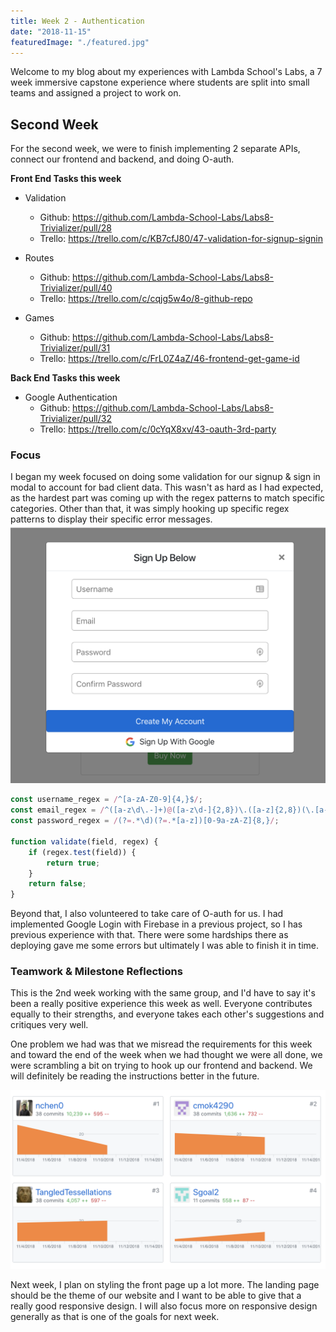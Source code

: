 ```yaml
---
title: Week 2 - Authentication
date: "2018-11-15"
featuredImage: "./featured.jpg"
---
```


Welcome to my blog about my experiences with Lambda School's Labs, a 7 week immersive capstone experience where students are split into small teams and assigned a project to work on.

<!-- end -->

## Second Week
For the second week, we were to finish implementing 2 separate APIs, connect our frontend and backend, and doing O-auth.

**Front End Tasks this week**

- Validation
  - Github: https://github.com/Lambda-School-Labs/Labs8-Trivializer/pull/28
  - Trello: https://trello.com/c/KB7cfJ80/47-validation-for-signup-signin

- Routes
  - Github: https://github.com/Lambda-School-Labs/Labs8-Trivializer/pull/40
  - Trello: https://trello.com/c/cqjg5w4o/8-github-repo

- Games
  - Github: https://github.com/Lambda-School-Labs/Labs8-Trivializer/pull/31
  - Trello: https://trello.com/c/FrL0Z4aZ/46-frontend-get-game-id

**Back End Tasks this week**

- Google Authentication
  - Github: https://github.com/Lambda-School-Labs/Labs8-Trivializer/pull/32
  - Trello: https://trello.com/c/0cYqX8xv/43-oauth-3rd-party



### Focus

I began my week focused on doing some validation for our signup & sign in modal to account for bad client data. This wasn't as hard as I had expected, as the hardest part was coming up with the regex patterns to match specific categories. Other than that, it was simply hooking up specific regex patterns to display their specific error messages. 
![google](google-auth.png)

```javascript
const username_regex = /^[a-zA-Z0-9]{4,}$/;
const email_regex = /^([a-z\d\.-]+)@([a-z\d-]{2,8})\.([a-z]{2,8})(\.[a-z]{2,8})?$/;
const password_regex = /(?=.*\d)(?=.*[a-z])[0-9a-zA-Z]{8,}/;

function validate(field, regex) {
    if (regex.test(field)) {
        return true;
    }
    return false;
}
```

Beyond that, I also volunteered to take care of O-auth for us. I had implemented Google Login with Firebase in a previous project, so I has previous experience with that. There were some hardships there as deploying gave me some errors but ultimately I was able to finish it in time. 

### Teamwork & Milestone Reflections

This is the 2nd week working with the same group, and I'd have to say it's been a really positive experience this week as well. Everyone contributes equally to their strengths, and everyone takes each other's suggestions and critiques very well. 

One problem we had was that we misread the requirements for this week and toward the end of the week when we had thought we were all done, we were scrambling a bit on trying to hook up our frontend and backend. We will definitely be reading the instructions better in the future. 

![signup](./team.png)

Next week, I plan on styling the front page up a lot more. The landing page should be the theme of our website and I want to be able to give that a really good responsive design. I will also focus more on responsive design generally as that is one of the goals for next week. 

